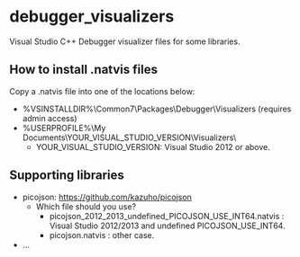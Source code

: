 # debugger_visualizers
Visual Studio C++ Debugger visualizer files for some libraries.

## How to install .natvis files

Copy a .natvis file into one of the locations below:
* %VSINSTALLDIR%\Common7\Packages\Debugger\Visualizers (requires admin access)
* %USERPROFILE%\My Documents\YOUR_VISUAL_STUDIO_VERSION\Visualizers\
  * YOUR_VISUAL_STUDIO_VERSION: Visual Studio 2012 or above.

## Supporting libraries

* picojson: https://github.com/kazuho/picojson
  * Which file should you use?
    * picojson_2012_2013_undefined_PICOJSON_USE_INT64.natvis : Visual Studio 2012/2013 and undefined PICOJSON_USE_INT64.
    * picojson.natvis : other case.
* ...
